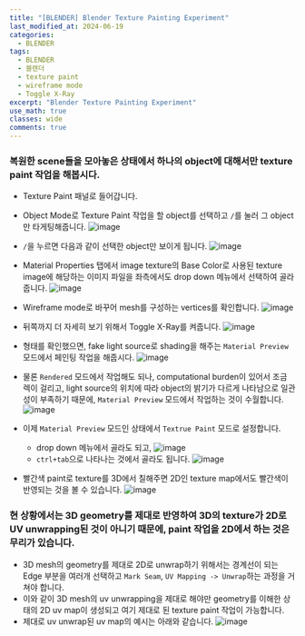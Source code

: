 ```yaml
---
title: "[BLENDER] Blender Texture Painting Experiment"
last_modified_at: 2024-06-19
categories:
  - BLENDER
tags:
  - BLENDER
  - 블렌더
  - texture paint
  - wireframe mode
  - Toggle X-Ray
excerpt: "Blender Texture Painting Experiment"
use_math: true
classes: wide
comments: true
---
```


### 복원한 scene들을 모아놓은 상태에서 하나의 object에 대해서만 texture paint 작업을 해봅시다.

- Texture Paint 패널로 들어갑니다.
- Object Mode로 Texture Paint 작업을 할 object를 선택하고 `/`를 눌러 그 object만 타게팅해줍니다.
![image](https://github.com/sandokim/sandokim.github.io/assets/74639652/da873a9a-5dc7-4315-b44b-449911dbc7f1)

- `/`을 누르면 다음과 같이 선택한 object만 보이게 됩니다.
![image](https://github.com/sandokim/sandokim.github.io/assets/74639652/ab606626-1401-48f1-bf36-66ec11898e40)

- Material Properties 탭에서 image texture의 Base Color로 사용된 texture image에 해당하는 이미지 파일을 좌측에서도 drop down 메뉴에서 선택하여 골라줍니다.
![image](https://github.com/sandokim/sandokim.github.io/assets/74639652/be7bd3a8-56c8-448d-9cc6-cf087f574b26)

- Wireframe mode로 바꾸어 mesh를 구성하는 vertices를 확인합니다.
![image](https://github.com/sandokim/sandokim.github.io/assets/74639652/77d1bbe4-3bba-46fb-8dd0-95fff44c39ce)

- 뒤쪽까지 더 자세히 보기 위해서 Toggle X-Ray를 켜줍니다.
![image](https://github.com/sandokim/sandokim.github.io/assets/74639652/49883b1e-11cf-447d-ae42-37bf54b79a4e)

- 형태를 확인했으면, fake light source로 shading을 해주는 `Material Preview` 모드에서 페인팅 작업을 해줍시다.
![image](https://github.com/sandokim/sandokim.github.io/assets/74639652/8084ed37-c474-47ef-8d0e-ddb9c0236b8d)

- 물론 `Rendered` 모드에서 작업해도 되나, computational burden이 있어서 조금 렉이 걸리고, light source의 위치에 따라 object의 밝기가 다르게 나타남으로 일관성이 부족하기 때문에, `Material Preview` 모드에서 작업하는 것이 수월합니다.
![image](https://github.com/sandokim/sandokim.github.io/assets/74639652/5e8319ee-c2a2-4c54-a1d9-e5856945c37e)

- 이제 `Material Preview` 모드인 상태에서 `Textrue Paint` 모드로 설정합니다.
  - drop down 메뉴에서 골라도 되고, 
  ![image](https://github.com/sandokim/sandokim.github.io/assets/74639652/e2a810c0-9090-43af-b728-e19859085187)
  - `ctrl+tab`으로 나타나는 것에서 골라도 됩니다.
  ![image](https://github.com/sandokim/sandokim.github.io/assets/74639652/176916e2-3db6-4463-a7a6-8841bb15d75a)

- 빨간색 paint로 texture를 3D에서 칠해주면 2D인 texture map에서도 빨간색이 반영되는 것을 볼 수 있습니다.
![image](https://github.com/sandokim/sandokim.github.io/assets/74639652/cc18962f-b35f-4976-a3c0-a79ba13dc3f8)

### 현 상황에서는 3D geometry를 제대로 반영하여 3D의 texture가 2D로 UV unwrapping된 것이 아니기 때문에, paint 작업을 2D에서 하는 것은 무리가 있습니다.
- 3D mesh의 geometry를 제대로 2D로 unwrap하기 위해서는 경계선이 되는 Edge 부분을 여러개 선택하고 `Mark Seam`, `UV Mapping -> Unwrap`하는 과정을 거쳐야 합니다.
- 이와 같이 3D mesh의 uv unwrapping을 제대로 해야만 geometry를 이해한 상태의 2D uv map이 생성되고 여기 제대로 된 texture paint 작업이 가능합니다.
- 제대로 uv unwrap된 uv map의 예시는 아래와 같습니다.
![image](https://github.com/sandokim/sandokim.github.io/assets/74639652/11e0718c-d660-4313-9f85-a35f4f9ba7e1)

